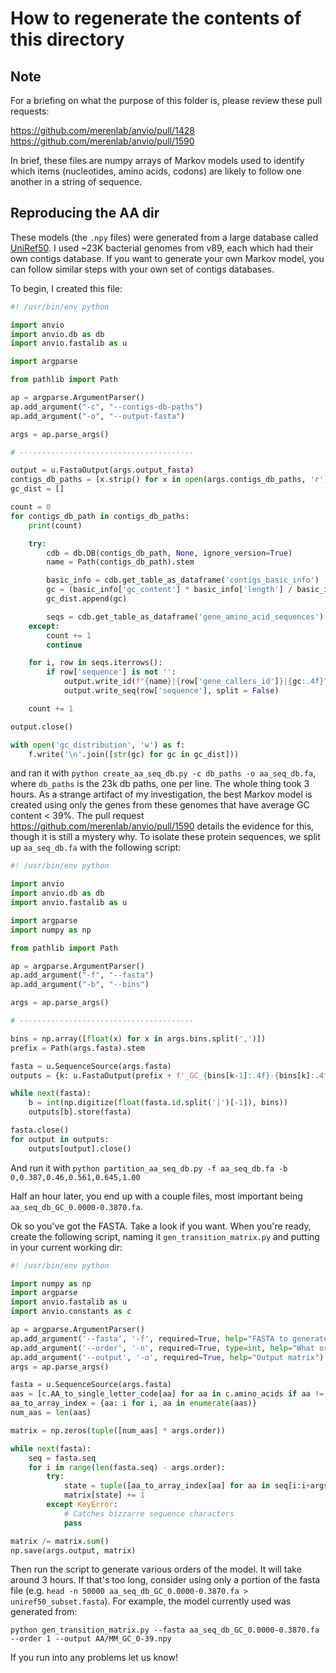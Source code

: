 How to regenerate the contents of this directory
================================================

## Note

For a briefing on what the purpose of this folder is, please review these pull requests:

https://github.com/merenlab/anvio/pull/1428
https://github.com/merenlab/anvio/pull/1590

In brief, these files are numpy arrays of Markov models used to identify which items (nucleotides,
amino acids, codons) are likely to follow one another in a string of sequence.

## Reproducing the AA dir

These models (the `.npy` files) were generated from a large database called
[UniRef50](https://gtdb.ecogenomic.org/). I used ~23K bacterial genomes from v89, each which had
their own contigs database. If you want to generate your own Markov model, you can follow similar
steps with your own set of contigs databases.

To begin, I created this file:

```python
#! /usr/bin/env python

import anvio
import anvio.db as db
import anvio.fastalib as u

import argparse

from pathlib import Path

ap = argparse.ArgumentParser()
ap.add_argument("-c", "--contigs-db-paths")
ap.add_argument("-o", "--output-fasta")

args = ap.parse_args()

# ---------------------------------------

output = u.FastaOutput(args.output_fasta)
contigs_db_paths = [x.strip() for x in open(args.contigs_db_paths, 'r').readlines()]
gc_dist = []

count = 0
for contigs_db_path in contigs_db_paths:
    print(count)

    try:
        cdb = db.DB(contigs_db_path, None, ignore_version=True)
        name = Path(contigs_db_path).stem

        basic_info = cdb.get_table_as_dataframe('contigs_basic_info')
        gc = (basic_info['gc_content'] * basic_info['length'] / basic_info['length'].sum()).sum()
        gc_dist.append(gc)

        seqs = cdb.get_table_as_dataframe('gene_amino_acid_sequences')
    except:
        count += 1
        continue

    for i, row in seqs.iterrows():
        if row['sequence'] is not '':
            output.write_id(f"{name}|{row['gene_callers_id']}|{gc:.4f}")
            output.write_seq(row['sequence'], split = False)

    count += 1

output.close()

with open('gc_distribution', 'w') as f:
    f.write('\n'.join([str(gc) for gc in gc_dist]))
```

and ran it with `python create_aa_seq_db.py -c db_paths -o aa_seq_db.fa`, where `db_paths` is the
23k db paths, one per line. The whole thing took 3 hours. As a strange artifact of my investigation,
the best Markov model is created using only the genes from these genomes that have average GC
content < 39%.  The pull request https://github.com/merenlab/anvio/pull/1590 details the evidence
for this, though it is still a mystery why. To isolate these protein sequences, we split up
`aa_seq_db.fa` with the following script:


```python
#! /usr/bin/env python

import anvio
import anvio.db as db
import anvio.fastalib as u

import argparse
import numpy as np

from pathlib import Path

ap = argparse.ArgumentParser()
ap.add_argument("-f", "--fasta")
ap.add_argument("-b", "--bins")

args = ap.parse_args()

# ---------------------------------------

bins = np.array([float(x) for x in args.bins.split(',')])
prefix = Path(args.fasta).stem

fasta = u.SequenceSource(args.fasta)
outputs = {k: u.FastaOutput(prefix + f'_GC_{bins[k-1]:.4f}-{bins[k]:.4f}.fa') for k in range(1, len(bins))}

while next(fasta):
    b = int(np.digitize(float(fasta.id.split('|')[-1]), bins))
    outputs[b].store(fasta)

fasta.close()
for output in outputs:
    outputs[output].close()
```

And run it with `python partition_aa_seq_db.py -f aa_seq_db.fa -b 0,0.387,0.46,0.561,0.645,1.00`

Half an hour later, you end up with a couple files, most important being `aa_seq_db_GC_0.0000-0.3870.fa`.

Ok so you've got the FASTA. Take a look if you want. When you're ready, create the following script,
naming it `gen_transition_matrix.py` and putting in your current working dir:

```python
#! /usr/bin/env python

import numpy as np
import argparse
import anvio.fastalib as u
import anvio.constants as c

ap = argparse.ArgumentParser()
ap.add_argument('--fasta', '-f', required=True, help="FASTA to generate transition matrix from.")
ap.add_argument('--order', '-n', required=True, type=int, help="What order? Set -n 1 to include self. -n 2 to include nearest neighbor, etc.")
ap.add_argument('--output', '-o', required=True, help="Output matrix")
args = ap.parse_args()

fasta = u.SequenceSource(args.fasta)
aas = [c.AA_to_single_letter_code[aa] for aa in c.amino_acids if aa != 'STP']
aa_to_array_index = {aa: i for i, aa in enumerate(aas)}
num_aas = len(aas)

matrix = np.zeros(tuple([num_aas] * args.order))

while next(fasta):
    seq = fasta.seq
    for i in range(len(fasta.seq) - args.order):
        try:
            state = tuple([aa_to_array_index[aa] for aa in seq[i:i+args.order]])
            matrix[state] += 1
        except KeyError:
            # Catches bizzarre sequence characters
            pass

matrix /= matrix.sum()
np.save(args.output, matrix)
```

Then run the script to generate various orders of the model. It will take around 3 hours. If that's too long,
consider using only a portion of the fasta file (e.g. `head -n 50000 aa_seq_db_GC_0.0000-0.3870.fa >
uniref50_subset.fasta`). For example, the model currently used was generated from:

```
python gen_transition_matrix.py --fasta aa_seq_db_GC_0.0000-0.3870.fa --order 1 --output AA/MM_GC_0-39.npy
```

If you run into any problems let us know!
